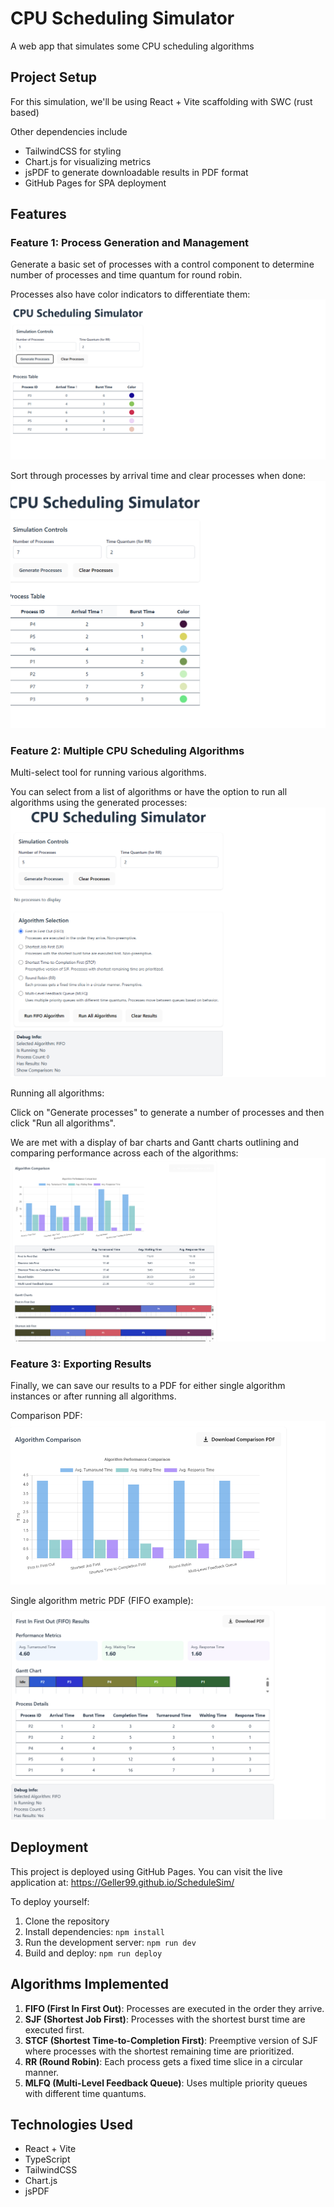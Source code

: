 # CPU Scheduling Simulator
A web app that simulates some CPU scheduling algorithms

## Project Setup
For this simulation, we'll be using React + Vite scaffolding with SWC (rust based)

Other dependencies include 
- TailwindCSS for styling
- Chart.js for visualizing metrics
- jsPDF to generate downloadable results in PDF format
- GitHub Pages for SPA deployment 

## Features

### Feature 1: Process Generation and Management

Generate a basic set of processes with a control component to determine number of processes and time quantum for round robin.

Processes also have color indicators to differentiate them:
![Process generation interface](assets/images/image.png)

Sort through processes by arrival time and clear processes when done:
![Process sorting and management](assets/images/image-1.png)


### Feature 2: Multiple CPU Scheduling Algorithms

Multi-select tool for running various algorithms.

You can select from a list of algorithms or have the option to run all algorithms using the generated processes:
![Algorithm selection interface](assets/images/image-3.png)

Running all algorithms:

Click on "Generate processes" to generate a number of processes and then click "Run all algorithms". 

We are met with a display of bar charts and Gantt charts outlining and comparing performance across each of the algorithms:
![Algorithm comparison view](assets/images/image-4.png)


### Feature 3: Exporting Results

Finally, we can save our results to a PDF for either single algorithm instances or after running all algorithms.

Comparison PDF:
![Comparison PDF output](assets/images/image-5.png)

Single algorithm metric PDF (FIFO example):
![FIFO algorithm PDF output](assets/images/image-6.png)

## Deployment

This project is deployed using GitHub Pages. You can visit the live application at: https://Geller99.github.io/ScheduleSim/

To deploy yourself:

1. Clone the repository
2. Install dependencies: `npm install`
3. Run the development server: `npm run dev`
4. Build and deploy: `npm run deploy`



## Algorithms Implemented

1. **FIFO (First In First Out)**: Processes are executed in the order they arrive.
2. **SJF (Shortest Job First)**: Processes with the shortest burst time are executed first.
3. **STCF (Shortest Time-to-Completion First)**: Preemptive version of SJF where processes with the shortest remaining time are prioritized.
4. **RR (Round Robin)**: Each process gets a fixed time slice in a circular manner.
5. **MLFQ (Multi-Level Feedback Queue)**: Uses multiple priority queues with different time quantums.


## Technologies Used

- React + Vite
- TypeScript
- TailwindCSS
- Chart.js
- jsPDF